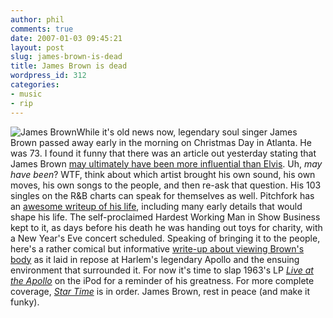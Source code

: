 ```yaml
---
author: phil
comments: true
date: 2007-01-03 09:45:21
layout: post
slug: james-brown-is-dead
title: James Brown is dead
wordpress_id: 312
categories:
- music
- rip
---
```


![James Brown](http://fak3r.com/wp-content/uploads/2007/01/jb3.jpg)While it's old news now, legendary soul singer James Brown passed away early in the morning on Christmas Day in Atlanta. He was 73.  I found it funny that there was an article out yesterday stating that James Brown [may ultimately have been more influential than Elvis](http://www.mercurynews.com/mld/mercurynews/entertainment/music/16365942.htm).  Uh, *may have been*?  WTF, think about which artist brought his own sound, his own moves, his own songs to the people, and then re-ask that question.  His 103 singles on the R&B charts can speak for themselves as well.   Pitchfork has an [awesome writeup of his life](http://www.pitchforkmedia.com/article/feature/40233/James_Brown_19332006), including many early details that would shape his life.  The self-proclaimed Hardest Working Man in Show Business kept to it, as days before his death he was handing out toys for charity, with a New Year's Eve concert scheduled.  Speaking of bringing it to the people, here's a rather comical but informative [write-up about viewing Brown's body](http://www.prefixmag.com/blog/prefix/2006/12/29/james-browns-viewing-at-the-apollo/) as it laid in repose at Harlem's legendary Apollo and the ensuing environment that surrounded it.  For now it's time to slap 1963's LP _[Live at the Apollo](http://www.amazon.com/exec/obidos/ASIN/B000001FWQ/$%7B0%7D)_ on the iPod for a reminder of his greatness.  For more complete coverage, _[Star Time](http://en.wikipedia.org/wiki/Star_Time)_ is in order.  James Brown, rest in peace (and make it funky).
